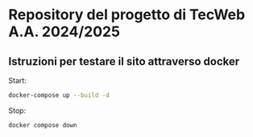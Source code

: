 # Repository del progetto di TecWeb A.A. 2024/2025

## Istruzioni per testare il sito attraverso docker

Start:
```sh
docker-compose up --build -d
```

Stop:
```sh
docker compose down
```